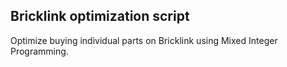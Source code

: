 ## Bricklink optimization script
Optimize buying individual parts on Bricklink using Mixed Integer Programming.